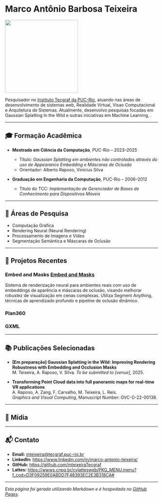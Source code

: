 # Marco Antônio Barbosa Teixeira
<img src="https://github.com/user-attachments/assets/1e8c52de-e853-4fcc-9424-f0e8aab0f9d9" height="240">

<link rel="stylesheet" href="/assets/css/style.css">


Pesquisador no [Instituto Tecgraf da PUC-Rio](https://www.tecgraf.puc-rio.br/), atuando nas áreas de desenvolvimento de sistemas web, Realidade Virtual, Visao Computacional e Arquitetura de Sistemas. 
Atualmente, desenvolvo pesquisas focadas em Gaussian Splatting In the Wild e outras iniciativas em Machine Learning, .

---

## 🎓 Formação Acadêmica

- **Mestrado em Ciência da Computação**, PUC-Rio – 2023–2025
  - Título: *Gaussian Splatting em ambientes não controlados através do uso de Appearance Embedding e Máscaras de Oclusão*
  - Orientador: Alberto Raposo, Vinicius Silva

- **Graduação em Engenharia da Computação**, PUC-Rio – 2006–2012
  - Título do TCC: *Implementação de Gerenciador de Bases de Conhecimento para Dispositivos Móveis*

---

## 🧪 Áreas de Pesquisa

- Computação Gráfica
- Rendering Neural (Neural Rendering)
- Processamento de Imagens e Vídeo
- Segmentação Semântica e Máscaras de Oclusão

---

## 📁 Projetos Recentes

### Embed and Masks [Embed and Masks](https://mteixeiratecgraf.github.io/Embed-n-Masks/) 
Sistema de renderização neural para ambientes reais com uso de embeddings de aparência e máscaras de oclusão, visando melhorar robustez de visualização em cenas complexas. Utiliza Segment Anything, técnicas de aprendizado profundo e pipeline de oclusão dinâmico.

### Plan360
<!--Descrição breve do projeto, destacando objetivos, tecnologias utilizadas e resultados alcançados.-->

### GXML
<!--Descrição breve do projeto, destacando objetivos, tecnologias utilizadas e resultados alcançados.-->

---

## 📚 Publicações Selecionadas

- **[Em preparação] Gaussian Splatting in the Wild: Improving Rendering Robustness with Embedding and Occlusion Masks**  
  M. Teixeira, A. Raposo, V. Silva. *To be submitted to [venue]*, 2025.

- **Transforming Point Cloud data into full panoramic maps for real-time VR applications**  
  A. Raposo, A. Zang, F. Carvalho, M. Teixeira, L. Reis.  
  *Graphics and Visual Computing*, Manuscript Number: GVC-D-22-00138.

---

## 🎥 Mídia

<!--
- [Título do Vídeo 1]  
  [Descrição breve]. [Link para o vídeo]

- [Título do Vídeo 2]  
  [Descrição breve]. [Link para o vídeo]
-->
---

## 📬 Contato

- **Email:** mteixeira@tecgraf.puc-rio.br
- **LinkedIn:** https://www.linkedin.com/in/marco-antonio-teixeira/
- **GitHub:** https://github.com/mteixeiraTecgraf
- **Lattes:** https://wwws.cnpq.br/cvlattesweb/PKG_MENU.menu?f_cod=D3F09259E0ABDD7F48393EC2E3B318CA#

---

*Esta página foi gerada utilizando Markdown e é hospedada no [GitHub Pages](https://pages.github.com/).*
